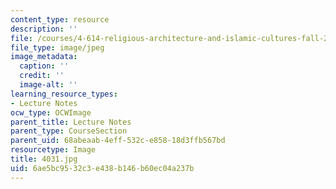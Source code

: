 ```yaml
---
content_type: resource
description: ''
file: /courses/4-614-religious-architecture-and-islamic-cultures-fall-2002/6ae5bc9532c3e438b146b60ec04a237b_4031.jpg
file_type: image/jpeg
image_metadata:
  caption: ''
  credit: ''
  image-alt: ''
learning_resource_types:
- Lecture Notes
ocw_type: OCWImage
parent_title: Lecture Notes
parent_type: CourseSection
parent_uid: 68abeaab-4eff-532c-e858-18d3ffb567bd
resourcetype: Image
title: 4031.jpg
uid: 6ae5bc95-32c3-e438-b146-b60ec04a237b
---
```

